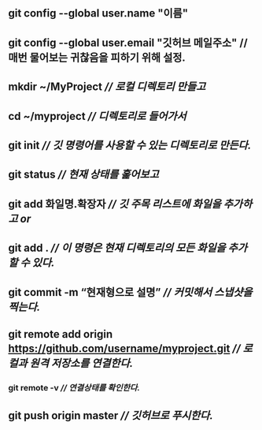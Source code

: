 ## git config --global user.name "이름"

## git config --global user.email "깃허브 메일주소" // 매번 물어보는 귀찮음을 피하기 위해 설정.

## mkdir ~/MyProject   _// 로컬 디렉토리 만들고_

## cd ~/myproject      _// 디렉토리로 들어가서_

## git init            _// 깃 명령어를 사용할 수 있는 디렉토리로 만든다._

## git status          _// 현재 상태를 훑어보고_

## git add 화일명.확장자  _// 깃 주목 리스트에 화일을 추가하고 or_

## git add .           _// 이 명령은 현재 디렉토리의 모든 화일을 추가할 수 있다._

## git commit -m “현재형으로 설명” _// 커밋해서 스냅샷을 찍는다._


## git remote add origin https://github.com/username/myproject.git _// 로컬과 원격 저장소를 연결한다._

### git remote -v _// 연결상태를 확인한다._

## git push origin master _// 깃허브로 푸시한다._
